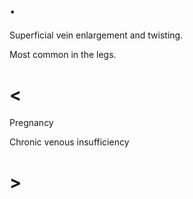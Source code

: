 # .

Superficial vein enlargement and twisting.

Most common in the legs.

# <

Pregnancy

Chronic venous insufficiency

# >
